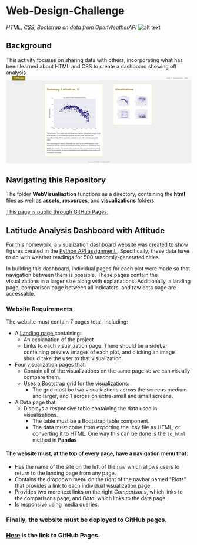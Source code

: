 # Web-Design-Challenge
*HTML, CSS, Bootstrap on data from OpenWeatherAPI*
![alt text](WebVisualizations/resources/images/image.png)
## Background
This activity focuses on sharing data with others, incorporating what has been learned about HTML and CSS to create a dashboard showing off analysis.
![alt text](WebVisualizations/resources/images/homepage.png)

## Navigating this Repository
The folder **WebVisualiaztion** functions as a directory, containing the **html** files as well as **assets**, **resources**, and **visualizations**  folders.

<a href="https://drainganggtb.github.io/Web-Design-Challenge/WebVisualizations/index" target="_blank">This page is public through GitHub Pages.</a>

## Latitude Analysis Dashboard with Attitude
For this homework, a visualization dashboard website was created to show figures created in the <a href="https://github.com/drainganggtb/python-api-challenge" target="_blank">Python API assignment </a>. Specifically, these data have to do with weather readings for 500 randomly-generated cities.

In building this dashboard, individual pages for each plot were made so that navigation between them is possible. These pages contain the visualizations in a larger size along with explanations. Additionally, a landing page, comparison page between all indicators, and raw data page are accessable. 

### Website Requirements
The website must contain 7 pages total, including:
- A <a href="https://drainganggtb.github.io/Web-Design-Challenge/WebVisualizations/index" target="_blank">Landing page </a> containing:
    - An explanation of the project
    - Links to each visualization page. There should be a sidebar containing preview images of each plot, and clicking an image should take the user to that visualization. 
- Four visualization pages that:
    - Contain all of the visualizations on the same page so we can visually compare them. 
    - Uses a Bootstrap grid for the visualizations:
        - The grid must be two visualiaztions across the screens medium and larger, and 1 across on extra-small and small screens.
- A Data page that:
    - Displays a responsive table containing the data used in visualizations.
        - The table must be a Bootstrap table component. 
        - The data must come from exporting the .csv file as HTML, or converting it to HTML. One way this can be done is the ```to_html``` method in **Pandas**

#### The website must, at the top of every page, have a navigation menu that:
- Has the name of the site on the left of the nav which allows users to return to the landing page from any page. 
- Contains the dropdown menu on the right of the navbar named "Plots" that provides a link to each individual visualization page. 
- Provides two more text links on the right *Comparisons*, which links to the comparisons page, and *Data*, which links to the data page.
- Is responsive using media queries.

<h3>Finally, the website must be deployed to GitHub pages.<h3>
<a href="https://drainganggtb.github.io/Web-Design-Challenge/WebVisualizations/index" target="_blank">Here</a> is the link to GitHub Pages. 

